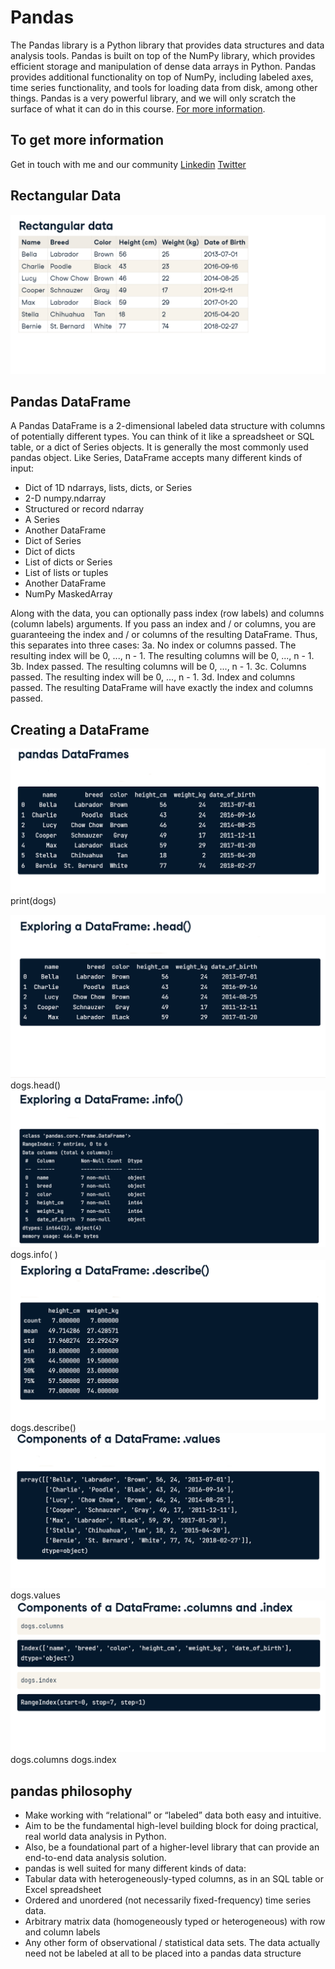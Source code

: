 # Pandas
The Pandas library is a Python library that provides data structures and data analysis tools. Pandas is built on top of the NumPy library, which provides efficient storage and manipulation of dense data arrays in Python. Pandas provides additional functionality on top of NumPy, including labeled axes, time series functionality, and tools for loading data from disk, among other things. Pandas is a very powerful library, and we will only scratch the surface of what it can do in this course. [For more information](https://pandas.pydata.org/).
## To get more information 
 Get in touch with me and our community
 [Linkedin](https://www.linkedin.com/in/anwarrahim/)
 [Twitter](https://twitter.com/itsanwarrahim) 
 
## Rectangular Data
![img.png](img.png)
## Pandas DataFrame
A Pandas DataFrame is a 2-dimensional labeled data structure with columns of potentially different types. You can think of it like a spreadsheet or SQL table, or a dict of Series objects. It is generally the most commonly used pandas object. Like Series, DataFrame accepts many different kinds of input:
* Dict of 1D ndarrays, lists, dicts, or Series
* 2-D numpy.ndarray
* Structured or record ndarray
* A Series
* Another DataFrame
* Dict of Series
* Dict of dicts
* List of dicts or Series
* List of lists or tuples
* Another DataFrame
* NumPy MaskedArray

Along with the data, you can optionally pass index (row labels) and columns (column labels) arguments. If you pass an index and / or columns, you are guaranteeing the index and / or columns of the resulting DataFrame. Thus, this separates into three cases:
3a. No index or columns passed. The resulting index will be 0, ..., n - 1. The resulting columns will be 0, ..., n - 1.
3b. Index passed. The resulting columns will be 0, ..., n - 1.
3c. Columns passed. The resulting index will be 0, ..., n - 1.
3d. Index and columns passed. The resulting DataFrame will have exactly the index and columns passed.

## Creating a DataFrame
![img_1.png](img_1.png)
print(dogs)

![img_2.png](img_2.png)
dogs.head()
![img_3.png](img_3.png)
dogs.info( )
![img_4.png](img_4.png)
dogs.describe()
![img_5.png](img_5.png)
dogs.values
![img_6.png](img_6.png)
dogs.columns
dogs.index

 ## pandas philosophy
* Make working with “relational” or “labeled” data both easy and intuitive.
* Aim to be the fundamental high-level building block for doing practical, real world data analysis in Python.
* Also, be a foundational part of a higher-level library that can provide an end-to-end data analysis solution.
* pandas is well suited for many different kinds of data:
* Tabular data with heterogeneously-typed columns, as in an SQL table or Excel spreadsheet
* Ordered and unordered (not necessarily fixed-frequency) time series data.
* Arbitrary matrix data (homogeneously typed or heterogeneous) with row and column labels
* Any other form of observational / statistical data sets. The data actually need not be labeled at all to be placed into a pandas data structure



 